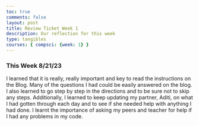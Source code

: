 ```yaml
---
toc: true
comments: false
layout: post
title: Review Ticket Week 1
description: Our reflection for this week 
type: tangibles
courses: { compsci: {week: 1} }
---
```


### This Week 8/21/23
I learned that it is really, really important and key to read the instructions on the Blog. Many of the questions I had could be easily answered on the blog. I also learned to go step by step in the directions and to be sure not to skip any steps. Additionally, I learned to keep updating my partner, Aditi, on what I had gotten through each day and to see if she needed help with anything I had done. I learnt the importance of asking my peers and teacher for help if I had any problems in my code.
